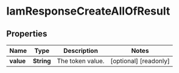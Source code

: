 

# IamResponseCreateAllOfResult


## Properties

| Name | Type | Description | Notes |
|------------ | ------------- | ------------- | -------------|
|**value** | **String** | The token value. |  [optional] [readonly] |



